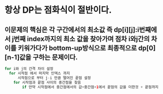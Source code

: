 # 항상 DP는 점화식이 절반이다.
## 이문제의 핵심은 각 구간에서의 최소값 즉 dp[i][j]:i번째에서 j번째 index까지의 최소 값을 찾아가며 점차 i와j간의 차이를 키워가다가 bottom-up방식으로 최종적으로 dp[0][n-1]값을 구하는 문제이다.
```Java
for i와 j의 간격 차이 설정
  for 시작점 에서 마지막 인덱스 까지
      시작점으로 부터 j-i 만큼 떨어진 끝점 설정 
    for 시작점과 끝점 사이의 중간점을 찾음
        if 만약 시작점에서 중간점에서의 값+중간점+1에서 끝점의 값을 더한것 + 끝점까지의 누적합-시작점 전까지의 누적합 보다 기존dp[시작][끝]이 작다면 값갱신

```
